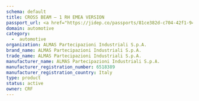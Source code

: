```yaml
---
schema: default
title: CROSS BEAM – 1 RH EMEA VERSION
passport_url: <a href="https://jidep.co/passports/81ce382d-c704-42f1-943a-2274c9f94782/view">CROSS BEAM – 1 RH EMEA VERSION</a>
domain: automotive
category:
  -  automotive
organization: ALMAS Partecipazioni Industriali S.p.A.
brand_name: ALMAS Partecipazioni Industriali S.p.A.
trade_name: ALMAS Partecipazioni Industriali S.p.A.
manufacturer_name: ALMAS Partecipazioni Industriali S.p.A.
manufacturer_registration_number: 6518389
manufacturer_registration_country: Italy
type: product
status: active
owner: CRF
---
```

